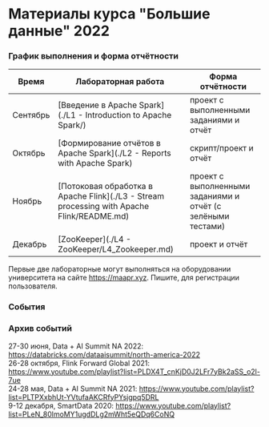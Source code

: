 # Материалы курса "Большие данные" 2022

### График выполнения и форма отчётности

| Время | Лабораторная работа | Форма отчётности |
| ------ | ------ | ------ |
| Сентябрь | [Введение в Apache Spark](./L1 - Introduction to Apache Spark/) | проект с выполненными заданиями и отчёт |
| Октябрь | [Формирование отчётов в Apache Spark](./L2 - Reports with Apache Spark) | скрипт/проект и отчёт |
| Ноябрь | [Потоковая обработка в Apache Flink](./L3 - Stream processing with Apache Flink/README.md) | проект с выполненными заданиями и отчёт (с зелёными тестами) |
| Декабрь | [ZooKeeper](./L4 - ZooKeeper/L4_Zookeeper.md) | проект и отчёт |

Первые две лабораторные могут выполняться на оборудовании университета на сайте https://maapr.xyz. Пишите, для регистрации пользователя.

### События

### Архив событий
27-30 июня, Data + AI Summit NA 2022: https://databricks.com/dataaisummit/north-america-2022  
26-28 октября, Flink Forward Global 2021: https://www.youtube.com/playlist?list=PLDX4T_cnKjD0J2LFr7yBk2aSS_o2l-7ue  
24-28 мая, Data + AI Summit NA 2021: https://www.youtube.com/playlist?list=PLTPXxbhUt-YVtufaAKCRfyPYsjgpq5DRL   
9-12 декабря, SmartData 2020: https://www.youtube.com/playlist?list=PLeN_80lmoMY1ugdDLg2mWht5eQDq6CoNQ
